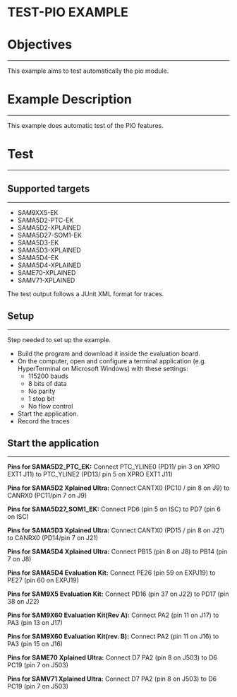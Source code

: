 TEST-PIO EXAMPLE
================

# Objectives
------------
This example aims to test automatically the pio module.


# Example Description
---------------------
This example does automatic test of the PIO features.

# Test
------
## Supported targets
--------------------
* SAM9XX5-EK
* SAMA5D2-PTC-EK
* SAMA5D2-XPLAINED
* SAMA5D27-SOM1-EK
* SAMA5D3-EK
* SAMA5D3-XPLAINED
* SAMA5D4-EK
* SAMA5D4-XPLAINED
* SAME70-XPLAINED
* SAMV71-XPLAINED

The test output follows a JUnit XML format for traces.

## Setup
--------
Step needed to set up the example.

* Build the program and download it inside the evaluation board.
* On the computer, open and configure a terminal application (e.g. HyperTerminal
 on Microsoft Windows) with these settings:
	- 115200 bauds
	- 8 bits of data
	- No parity
	- 1 stop bit
	- No flow control
* Start the application.
* Record the traces


## Start the application
------------------------
__Pins for SAMA5D2_PTC_EK:__
Connect PTC_YLINE0 (PD11/ pin 3 on XPRO EXT1 J11) to PTC_YLINE2 (PD13/ pin 5 on XPRO EXT1 J11)

__Pins for SAMA5D2 Xplained Ultra:__
Connect CANTX0 (PC10 / pin 8 on J9) to CANRX0 (PC11/pin 7 on J9)

__Pins for SAMA5D27_SOM1_EK:__
Connect PD6 (pin 5 on ISC) to PD7 (pin 6 on ISC)

__Pins for SAMA5D3 Xplained Ultra:__
Connect CANTX0 (PD15 / pin 8 on J21) to CANRX0 (PD14/pin 7 on J21)

__Pins for SAMA5D4 Xplained Ultra:__
Connect PB15 (pin 8 on J8) to PB14 (pin 7 on J8)

__Pins for SAMA5D4 Evaluation Kit:__
Connect PE26 (pin 59 on EXPJ19) to PE27 (pin 60 on EXPJ19)

__Pins for SAM9X5 Evaluation Kit:__
Connect PD16 (pin 37 on J22) to PD17 (pin 38 on J22)

__Pins for SAM9X60 Evaluation Kit(Rev A):__
Connect PA2 (pin 11 on J17) to PA3 (pin 13 on J17)

__Pins for SAM9X60 Evaluation Kit(rev. B):__
Connect PA2 (pin 11 on J16) to PA3 (pin 15 on J16)

__Pins for SAME70 Xplained Ultra:__
Connect D7 PA2 (pin 8 on J503) to D6 PC19 (pin 7 on J503)

__Pins for SAMV71 Xplained Ultra:__
Connect D7 PA2 (pin 8 on J503) to D6 PC19 (pin 7 on J503)

